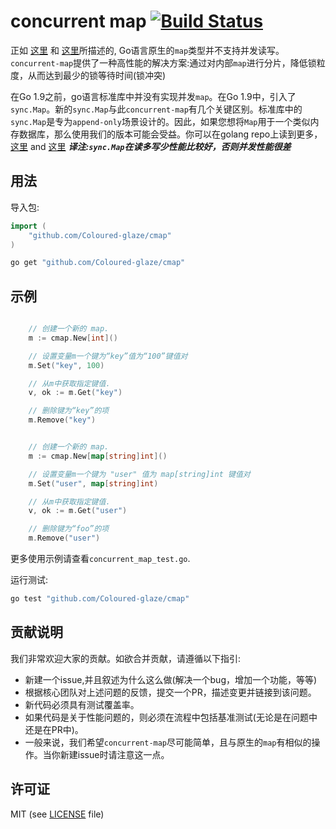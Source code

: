 # concurrent map [![Build Status](https://travis-ci.com/Coloured-glaze/cmap.svg?branch=master)](https://travis-ci.com/Coloured-glaze/cmap)

正如 [这里](http://golang.org/doc/faq#atomic_maps) 和 [这里](http://blog.golang.org/go-maps-in-action)所描述的, Go语言原生的`map`类型并不支持并发读写。`concurrent-map`提供了一种高性能的解决方案:通过对内部`map`进行分片，降低锁粒度，从而达到最少的锁等待时间(锁冲突)

在Go 1.9之前，go语言标准库中并没有实现并发`map`。在Go 1.9中，引入了`sync.Map`。新的`sync.Map`与此`concurrent-map`有几个关键区别。标准库中的`sync.Map`是专为`append-only`场景设计的。因此，如果您想将`Map`用于一个类似内存数据库，那么使用我们的版本可能会受益。你可以在golang repo上读到更多，[这里](https://github.com/golang/go/issues/21035) and [这里](https://stackoverflow.com/questions/11063473/map-with-concurrent-access)
***译注:`sync.Map`在读多写少性能比较好，否则并发性能很差***

## 用法

导入包:

```go
import (
	"github.com/Coloured-glaze/cmap"
)

```

```bash
go get "github.com/Coloured-glaze/cmap"
```

## 示例

```go

	// 创建一个新的 map.
	m := cmap.New[int]()

	// 设置变量m一个键为“key”值为“100”键值对
	m.Set("key", 100)

	// 从m中获取指定键值.
	v, ok := m.Get("key")

	// 删除键为“key”的项
	m.Remove("key")

```

```go

	// 创建一个新的 map.
	m := cmap.New[map[string]int]()

	// 设置变量m一个键为 "user" 值为 map[string]int 键值对
	m.Set("user", map[string]int)

	// 从m中获取指定键值.
	v, ok := m.Get("user")

	// 删除键为“foo”的项
	m.Remove("user")
```

更多使用示例请查看`concurrent_map_test.go`.

运行测试:

```bash
go test "github.com/Coloured-glaze/cmap"
```

## 贡献说明

我们非常欢迎大家的贡献。如欲合并贡献，请遵循以下指引:
- 新建一个issue,并且叙述为什么这么做(解决一个bug，增加一个功能，等等)
- 根据核心团队对上述问题的反馈，提交一个PR，描述变更并链接到该问题。
- 新代码必须具有测试覆盖率。
- 如果代码是关于性能问题的，则必须在流程中包括基准测试(无论是在问题中还是在PR中)。
- 一般来说，我们希望`concurrent-map`尽可能简单，且与原生的`map`有相似的操作。当你新建issue时请注意这一点。

## 许可证
MIT (see [LICENSE](https://github.com/Coloured-glaze/cmap/blob/master/LICENSE) file)
